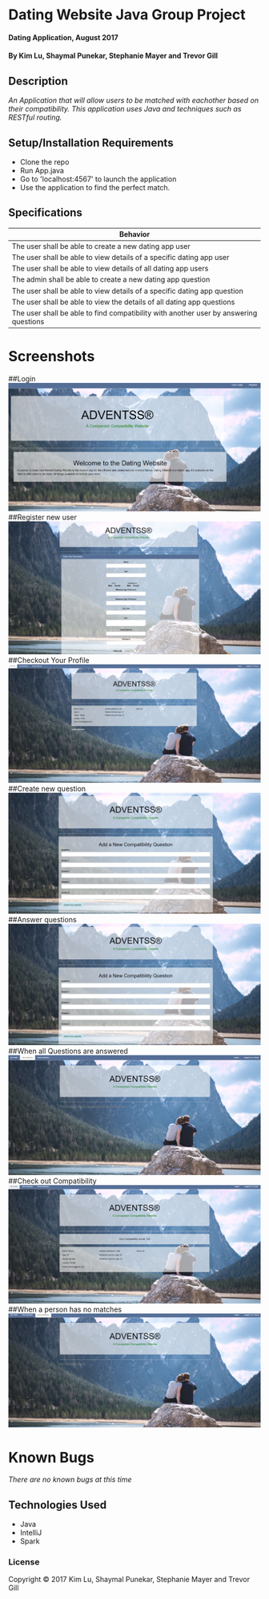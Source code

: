 # Dating Website Java Group Project

#### Dating Application, August 2017

#### By Kim Lu, Shaymal Punekar, Stephanie Mayer and Trevor Gill

## Description

_An Application that will allow users to be matched with eachother based on their compatibility. This application uses Java and techniques such as RESTful routing._

## Setup/Installation Requirements
* Clone the repo
* Run App.java
* Go to 'localhost:4567' to launch the application
* Use the application to find the perfect match.

## Specifications

| Behavior      |
| ------------- |
| The user shall be able to create a new dating app user |
| The user shall be able to view details of a specific dating app user |
| The user shall be able to view details of all dating app users |
| The admin shall be able to create a new dating app question |
| The user shall be able to view details of a specific dating app question |
| The user shall be able to view the details of all dating app questions |
| The user shall be able to find compatibility with another user by answering questions|


# Screenshots
##Login
![Create new user](images/screenshot.PNG)
##Register new user
![Get all date reviews](images/register.PNG)
##Checkout Your Profile
![Get specific user](images/profile.PNG)
##Create new question
![Create new question](images/question.PNG)
##Answer questions
![Answer Questions](images/question.PNG)
##When all Questions are answered
![Link user and question](images/noquestions.PNG)
##Check out Compatibility
![Get all users](images/Compatability.PNG)
##When a person has no matches
![No matches](images/nomatches.PNG)

# Known Bugs
_There are no known bugs at this time_


## Technologies Used

* Java
* IntelliJ
* Spark

### License

Copyright &copy; 2017 Kim Lu, Shaymal Punekar, Stephanie Mayer and Trevor Gill
